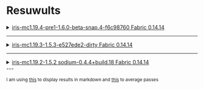 # Resuwults

<details>
  <summary><ins>iris-mc1.19.4-pre1-1.6.0-beta-snap.4-f6c98760 Fabric 0.14.14</ins></summary>
  
Average of each of 6 [passes](./logging/iris-mc1.19.4-pre1-1.6.0-beta-snap.4-f6c98760-fabric-0.14.14/) :
|0.1% Min FPS|1% Min FPS|97% Percentile FPS|Average FPS|GPU Load|CPU Load|
|------------|----------|------------------|-----------|--------|--------|
|26.7        |32.5      |87.5              |70.6       |98.3    |15.2    |
|20.2        |29.6      |96.2              |72.9       |98.0    |17.8    |
|31.2        |39.8      |98.6              |73.5       |98.3    |19.7    |
|38.2        |40.2      |89.6              |71.1       |98.4    |16.3    |
|45.3        |45.9      |89.2              |72.4       |98.3    |12.7    |
|48.8        |54.1      |91.7              |71.7       |98.5    |10.7    |

Average of all 6 passes :

|0.1% Min FPS|1% Min FPS|97% Percentile FPS|Average FPS|GPU Load|CPU Load|
|------------|----------|------------------|-----------|--------|--------|
|35,07       |40,35     |92,13             |72,03      |98,30   |14.1    |

</details>

---

<details>
  <summary><ins>iris-mc1.19.3-1.5.3-e527ede2-dirty Fabric 0.14.14</ins></summary>

Average of each of 6 [passes](./logging/iris-mc1.19.3-1.5.3-e527ede2-dirty-fabric-0.14.14/) :
|0.1% Min FPS|1% Min FPS|97% Percentile FPS|Average FPS|GPU Load|CPU Load|
|------------|----------|------------------|-----------|--------|--------|
|14.4        |25.7      |102.9             |76.4       |97.9    |16.7    |
|23.9        |30.9      |102.6             |75.8       |98.2    |13.4    |
|33.2        |40.6      |130.7             |78.0       |98.6    |10.4    |
|14.8        |33.4      |91.8              |74.5       |98.5    |9.7     |
|28.7        |36.0      |99.1              |75.0       |98.5    |12.8    |
|27.1        |41.1      |102.3             |75.1       |98.5    |11.3    |

Average of all 6 passes :

|0.1% Min FPS|1% Min FPS|97% Percentile FPS|Average FPS|GPU Load|CPU Load|
|------------|----------|------------------|-----------|--------|--------|
|23.68       |34.61     |104.9             |75.8       |98.36   |12.38   |

</details>


---

<details>
  <summary><ins>iris-mc1.19.2-1.5.2 sodium-0.4.4+build.18 Fabric 0.14.14</ins></summary>

Average of each of 5 [passes](./logging/iris-mc1.19.2-1.5.2-fabric-0.14.14/)
|0.1% Min FPS|1% Min FPS|97% Percentile FPS|Average FPS|GPU Load|CPU Load|
|------------|----------|------------------|-----------|--------|--------|
|21.8        |38.8      |93.8              |75.1       |98.5    |10.5    |
|32.5        |43.8      |95.0              |74.1       |98.6    |8.8     |
|27.5        |42.9      |93.7              |77.8       |98.6    |10.2    |
|22.8        |36.9      |103.6             |77.3       |98.6    |10.6    |
|31.9        |41.7      |90.0              |72.8       |98.6    |9.3     |


Average of all 5 passes :

|0.1% Min FPS|1% Min FPS|97% Percentile FPS|Average FPS|GPU Load|CPU Load|
|------------|----------|------------------|-----------|--------|--------|
|27.3        |40.82     |95.22             |75.42      |98.58   |9.88    |

</details>
---

<sub>I am using [this](https://www.convertcsv.com/csv-to-markdown.htm) to display results in markdown and [this](https://www.calculatorsoup.com/calculators/statistics/average.php) to average passes</sub>